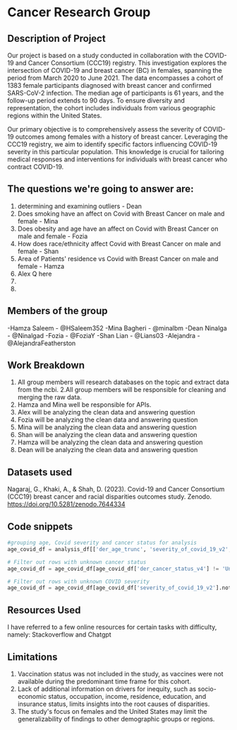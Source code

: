 # Cancer Research Group

## Description of Project

Our project is based on a study conducted in collaboration with the COVID-19 and Cancer Consortium (CCC19) registry. This investigation explores the intersection of COVID-19 and breast cancer (BC) in females, spanning the period from March 2020 to June 2021. The data encompasses a cohort of 1383 female participants diagnosed with breast cancer and confirmed SARS-CoV-2 infection. The median age of participants is 61 years, and the follow-up period extends to 90 days. To ensure diversity and representation, the cohort includes individuals from various geographic regions within the United States.

Our primary objective is to comprehensively assess the severity of COVID-19 outcomes among females with a history of breast cancer. Leveraging the CCC19 registry, we aim to identify specific factors influencing COVID-19 severity in this particular population. This knowledge is crucial for tailoring medical responses and interventions for individuals with breast cancer who contract COVID-19.

## The questions we're going to answer are:
1. determining and examining outliers - Dean 
2. Does smoking have an affect on Covid with Breast Cancer on male and female - Mina
3. Does obesity and age have an affect on Covid with Breast Cancer on male and female - Fozia
4. How does race/ethnicity affect Covid with Breast Cancer on male and female - Shan
5. Area of Patients' residence vs Covid with Breast Cancer on male and female - Hamza
6. Alex Q here
7. 
8. 

## Members of the group
-Hamza Saleem - @HSaleem352
-Mina Bagheri - @minalbm
-Dean Ninalga - @Ninalgad 
-Fozia - @FoziaY
-Shan Lian - @Lians03
-Alejandra - @AlejandraFeatherston


## Work Breakdown 
1. All group members will research databases on the topic and extract data from the ncbi.
2.All group members will be responsible for cleaning and merging the raw data.
3. Hamza and Mina well be responsible for APIs.
4. Alex will be analyzing the clean data and answering question
5. Fozia will be analyzing the clean data and answering question 
6. Mina will be analyzing the clean data and answering question 
7. Shan will be analyzing the clean data and answering question 
8. Hamza will be analyzing the clean data and answering question 
9. Dean will be analyzing the clean data and answering question 


## Datasets used 
Nagaraj, G., Khaki, A., & Shah, D. (2023). Covid-19 and Cancer Consortium (CCC19) breast cancer and racial disparities outcomes study. Zenodo. https://doi.org/10.5281/zenodo.7644334


## Code snippets
```python
#grouping age, Covid severity and cancer status for analysis 
age_covid_df = analysis_df[['der_age_trunc', 'severity_of_covid_19_v2', 'der_cancer_status_v4']]

# Filter out rows with unknown cancer status
age_covid_df = age_covid_df[age_covid_df['der_cancer_status_v4'] != 'Unknown']

# Filter out rows with unknown COVID severity
age_covid_df = age_covid_df[age_covid_df['severity_of_covid_19_v2'].notna()]

``` 

## Resources Used
I have referred to a few online resources for certain tasks with difficulty, namely: Stackoverflow and Chatgpt
## Limitations
1. Vaccination status was not included in the study, as vaccines were not available during the predominant time frame for this cohort.
2. Lack of additional information on drivers for inequity, such as socio-economic status, occupation, income, residence, education, and insurance status, limits insights into the root causes of disparities.
3. The study's focus on females and the United States may limit the generalizability of findings to other demographic groups or regions.

